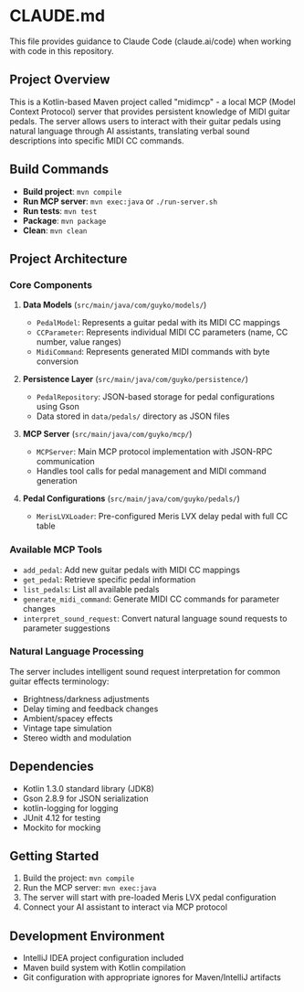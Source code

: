 # CLAUDE.md

This file provides guidance to Claude Code (claude.ai/code) when working with code in this repository.

## Project Overview

This is a Kotlin-based Maven project called "midimcp" - a local MCP (Model Context Protocol) server that provides persistent knowledge of MIDI guitar pedals. The server allows users to interact with their guitar pedals using natural language through AI assistants, translating verbal sound descriptions into specific MIDI CC commands.

## Build Commands

- **Build project**: `mvn compile`
- **Run MCP server**: `mvn exec:java` or `./run-server.sh`
- **Run tests**: `mvn test`
- **Package**: `mvn package`
- **Clean**: `mvn clean`

## Project Architecture

### Core Components

1. **Data Models** (`src/main/java/com/guyko/models/`)
   - `PedalModel`: Represents a guitar pedal with its MIDI CC mappings
   - `CCParameter`: Represents individual MIDI CC parameters (name, CC number, value ranges)
   - `MidiCommand`: Represents generated MIDI commands with byte conversion

2. **Persistence Layer** (`src/main/java/com/guyko/persistence/`)
   - `PedalRepository`: JSON-based storage for pedal configurations using Gson
   - Data stored in `data/pedals/` directory as JSON files

3. **MCP Server** (`src/main/java/com/guyko/mcp/`)
   - `MCPServer`: Main MCP protocol implementation with JSON-RPC communication
   - Handles tool calls for pedal management and MIDI command generation

4. **Pedal Configurations** (`src/main/java/com/guyko/pedals/`)
   - `MerisLVXLoader`: Pre-configured Meris LVX delay pedal with full CC table

### Available MCP Tools

- `add_pedal`: Add new guitar pedals with MIDI CC mappings
- `get_pedal`: Retrieve specific pedal information
- `list_pedals`: List all available pedals
- `generate_midi_command`: Generate MIDI CC commands for parameter changes
- `interpret_sound_request`: Convert natural language sound requests to parameter suggestions

### Natural Language Processing

The server includes intelligent sound request interpretation for common guitar effects terminology:
- Brightness/darkness adjustments
- Delay timing and feedback changes
- Ambient/spacey effects
- Vintage tape simulation
- Stereo width and modulation

## Dependencies

- Kotlin 1.3.0 standard library (JDK8)
- Gson 2.8.9 for JSON serialization
- kotlin-logging for logging
- JUnit 4.12 for testing
- Mockito for mocking

## Getting Started

1. Build the project: `mvn compile`
2. Run the MCP server: `mvn exec:java`
3. The server will start with pre-loaded Meris LVX pedal configuration
4. Connect your AI assistant to interact via MCP protocol

## Development Environment

- IntelliJ IDEA project configuration included
- Maven build system with Kotlin compilation
- Git configuration with appropriate ignores for Maven/IntelliJ artifacts